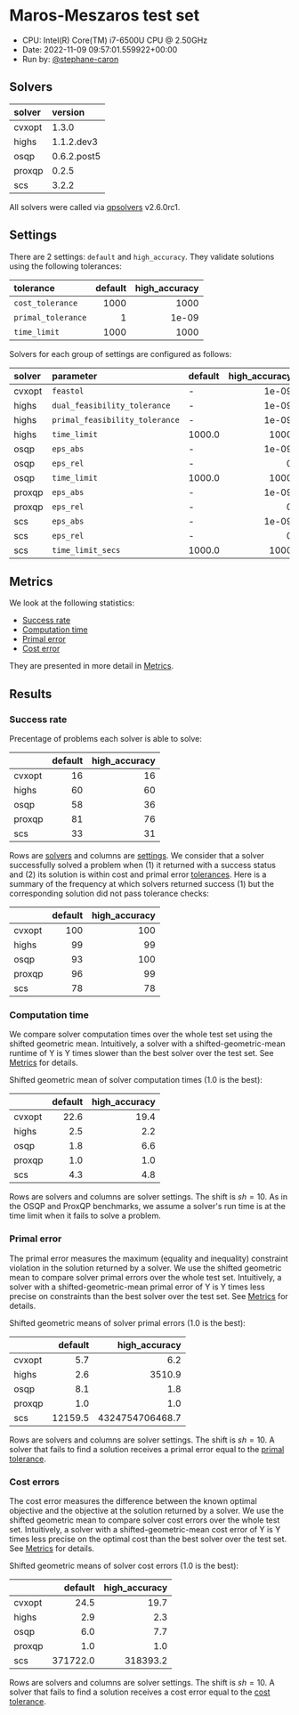 # Maros-Meszaros test set

- CPU: Intel(R) Core(TM) i7-6500U CPU @ 2.50GHz
- Date: 2022-11-09 09:57:01.559922+00:00
- Run by: [@stephane-caron](https://github.com/stephane-caron/)

## Solvers

| solver   | version     |
|:---------|:------------|
| cvxopt   | 1.3.0       |
| highs    | 1.1.2.dev3  |
| osqp     | 0.6.2.post5 |
| proxqp   | 0.2.5       |
| scs      | 3.2.2       |

All solvers were called via
[qpsolvers](https://github.com/stephane-caron/qpsolvers) v2.6.0rc1.

## Settings

There are 2 settings: ``default`` and
``high_accuracy``. They validate solutions using the following tolerances:

| tolerance            |   default |   high_accuracy |
|:---------------------|----------:|----------------:|
| ``cost_tolerance``   |      1000 |        1000     |
| ``primal_tolerance`` |         1 |           1e-09 |
| ``time_limit``       |      1000 |        1000     |

Solvers for each group of settings are configured as follows:

| solver   | parameter                        | default   |   high_accuracy |
|:---------|:---------------------------------|:----------|----------------:|
| cvxopt   | ``feastol``                      | -         |           1e-09 |
| highs    | ``dual_feasibility_tolerance``   | -         |           1e-09 |
| highs    | ``primal_feasibility_tolerance`` | -         |           1e-09 |
| highs    | ``time_limit``                   | 1000.0    |        1000     |
| osqp     | ``eps_abs``                      | -         |           1e-09 |
| osqp     | ``eps_rel``                      | -         |           0     |
| osqp     | ``time_limit``                   | 1000.0    |        1000     |
| proxqp   | ``eps_abs``                      | -         |           1e-09 |
| proxqp   | ``eps_rel``                      | -         |           0     |
| scs      | ``eps_abs``                      | -         |           1e-09 |
| scs      | ``eps_rel``                      | -         |           0     |
| scs      | ``time_limit_secs``              | 1000.0    |        1000     |

## Metrics

We look at the following statistics:

- [Success rate](#success-rate)
- [Computation time](#computation-time)
- [Primal error](#primal-error)
- [Cost error](#cost-error)

They are presented in more detail in [Metrics](../README.md#metrics).

## Results

### Success rate

Precentage of problems each solver is able to solve:

|        |   default |   high_accuracy |
|:-------|----------:|----------------:|
| cvxopt |        16 |              16 |
| highs  |        60 |              60 |
| osqp   |        58 |              36 |
| proxqp |        81 |              76 |
| scs    |        33 |              31 |

Rows are [solvers](#solvers) and columns are [settings](#settings). We consider
that a solver successfully solved a problem when (1) it returned with a success
status and (2) its solution is within cost and primal error
[tolerances](#settings). Here is a summary of the frequency at which solvers
returned success (1) but the corresponding solution did not pass tolerance
checks:

|        |   default |   high_accuracy |
|:-------|----------:|----------------:|
| cvxopt |       100 |             100 |
| highs  |        99 |              99 |
| osqp   |        93 |             100 |
| proxqp |        96 |              99 |
| scs    |        78 |              78 |

### Computation time

We compare solver computation times over the whole test set using the shifted
geometric mean. Intuitively, a solver with a shifted-geometric-mean runtime of
Y is Y times slower than the best solver over the test set. See
[Metrics](../README.md#metrics) for details.

Shifted geometric mean of solver computation times (1.0 is the best):

|        |   default |   high_accuracy |
|:-------|----------:|----------------:|
| cvxopt |      22.6 |            19.4 |
| highs  |       2.5 |             2.2 |
| osqp   |       1.8 |             6.6 |
| proxqp |       1.0 |             1.0 |
| scs    |       4.3 |             4.8 |

Rows are solvers and columns are solver settings. The shift is $sh = 10$. As in
the OSQP and ProxQP benchmarks, we assume a solver's run time is at the time
limit when it fails to solve a problem.

### Primal error

The primal error measures the maximum (equality and inequality) constraint
violation in the solution returned by a solver. We use the shifted geometric
mean to compare solver primal errors over the whole test set. Intuitively, a
solver with a shifted-geometric-mean primal error of Y is Y times less precise
on constraints than the best solver over the test set. See
[Metrics](../README.md#metrics) for details.

Shifted geometric means of solver primal errors (1.0 is the best):

|        |   default |   high_accuracy |
|:-------|----------:|----------------:|
| cvxopt |       5.7 |             6.2 |
| highs  |       2.6 |          3510.9 |
| osqp   |       8.1 |             1.8 |
| proxqp |       1.0 |             1.0 |
| scs    |   12159.5 | 4324754706468.7 |

Rows are solvers and columns are solver settings. The shift is $sh = 10$. A
solver that fails to find a solution receives a primal error equal to the
[primal tolerance](#settings).

### Cost errors

The cost error measures the difference between the known optimal objective and
the objective at the solution returned by a solver. We use the shifted
geometric mean to compare solver cost errors over the whole test set.
Intuitively, a solver with a shifted-geometric-mean cost error of Y is Y times
less precise on the optimal cost than the best solver over the test set. See
[Metrics](../README.md#metrics) for details.

Shifted geometric means of solver cost errors (1.0 is the best):

|        |   default |   high_accuracy |
|:-------|----------:|----------------:|
| cvxopt |      24.5 |            19.7 |
| highs  |       2.9 |             2.3 |
| osqp   |       6.0 |             7.7 |
| proxqp |       1.0 |             1.0 |
| scs    |  371722.0 |        318393.2 |

Rows are solvers and columns are solver settings. The shift is $sh = 10$. A
solver that fails to find a solution receives a cost error equal to the [cost
tolerance](#settings).
